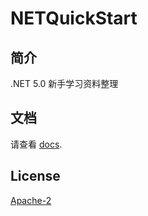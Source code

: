 # NETQuickStart

## 简介
.NET 5.0 新手学习资料整理

## 文档
请查看 [docs](https://imbatony.github.io/NETQuickStart/#/).

## License
[Apache-2](http://www.apache.org/licenses/LICENSE-2.0)